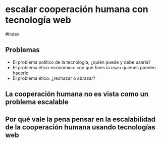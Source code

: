 # escalar cooperación humana con tecnología web
#index 

## Problemas

- El problema político de la tecnología, ¿quién puede y debe usarla?
- El problema ético-económico: con qué fines la usan quienes pueden hacerlo
- El problema ético: ¿rechazar o abrazar?


## La cooperación humana no es vista como un problema escalable

## Por qué vale la pena pensar en la escalabilidad de la cooperación humana usando tecnologías web

